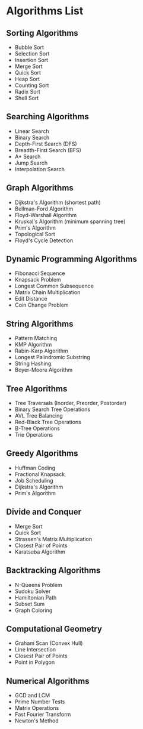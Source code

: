 # Algorithms List

## Sorting Algorithms

- Bubble Sort
- Selection Sort
- Insertion Sort
- Merge Sort
- Quick Sort
- Heap Sort
- Counting Sort
- Radix Sort
- Shell Sort

## Searching Algorithms

- Linear Search
- Binary Search
- Depth-First Search (DFS)
- Breadth-First Search (BFS)
- A* Search
- Jump Search
- Interpolation Search

## Graph Algorithms

- Dijkstra's Algorithm (shortest path)
- Bellman-Ford Algorithm
- Floyd-Warshall Algorithm
- Kruskal's Algorithm (minimum spanning tree)
- Prim's Algorithm
- Topological Sort
- Floyd's Cycle Detection

## Dynamic Programming Algorithms

- Fibonacci Sequence
- Knapsack Problem
- Longest Common Subsequence
- Matrix Chain Multiplication
- Edit Distance
- Coin Change Problem

## String Algorithms

- Pattern Matching
- KMP Algorithm
- Rabin-Karp Algorithm
- Longest Palindromic Substring
- String Hashing
- Boyer-Moore Algorithm

## Tree Algorithms

- Tree Traversals (Inorder, Preorder, Postorder)
- Binary Search Tree Operations
- AVL Tree Balancing
- Red-Black Tree Operations
- B-Tree Operations
- Trie Operations

## Greedy Algorithms

- Huffman Coding
- Fractional Knapsack
- Job Scheduling
- Dijkstra's Algorithm
- Prim's Algorithm

## Divide and Conquer

- Merge Sort
- Quick Sort
- Strassen's Matrix Multiplication
- Closest Pair of Points
- Karatsuba Algorithm

## Backtracking Algorithms

- N-Queens Problem
- Sudoku Solver
- Hamiltonian Path
- Subset Sum
- Graph Coloring

## Computational Geometry

- Graham Scan (Convex Hull)
- Line Intersection
- Closest Pair of Points
- Point in Polygon

## Numerical Algorithms

- GCD and LCM
- Prime Number Tests
- Matrix Operations
- Fast Fourier Transform
- Newton's Method
